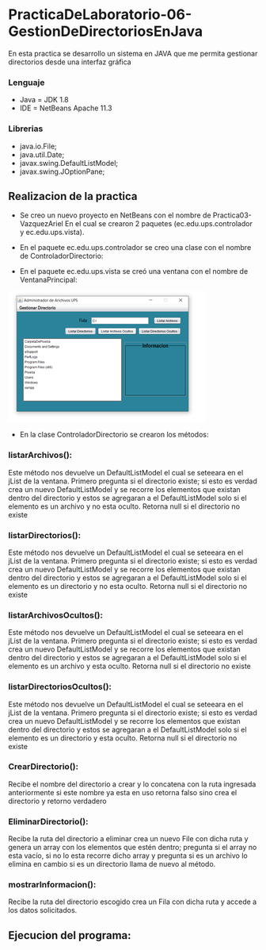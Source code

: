 # PracticaDeLaboratorio-06-GestionDeDirectoriosEnJava
En esta practica se desarrollo un sistema en JAVA que me permita gestionar directorios desde una interfaz gráfica

### Lenguaje

+ Java = JDK 1.8
+ IDE = NetBeans Apache 11.3

### Librerias

+ java.io.File;
+ java.util.Date;
+ javax.swing.DefaultListModel;
+ javax.swing.JOptionPane;

## Realizacion de la practica

+ Se creo un nuevo proyecto en NetBeans con el nombre de Practica03-VazquezAriel
En el cual se crearon 2 paquetes (ec.edu.ups.controlador y ec.edu.ups.vista).

+ En el paquete ec.edu.ups.controlador se creo una clase con el nombre de ControladorDirectorio:

+ En el paquete ec.edu.ups.vista se creó una ventana con el nombre de VentanaPrincipal:

![](https://github.com/VazquezAriel/PracticaDeLaboratorio-06-GestionDeDirectoriosEnJava/blob/master/image.png)

+ En la clase ControladorDirectorio se crearon los métodos:

### listarArchivos():
Este método nos devuelve un DefaultListModel el cual se seteeara en el jList de la ventana. 
Primero pregunta si el directorio existe; si esto es verdad crea un nuevo DefaultListModel y se recorre los elementos que existan dentro del directorio y estos se agregaran a el DefaultListModel solo si el elemento es un archivo y no esta oculto. 
Retorna null si el directorio no existe

### listarDirectorios():
Este método nos devuelve un DefaultListModel el cual se seteeara en el jList de la ventana. 
Primero pregunta si el directorio existe; si esto es verdad crea un nuevo DefaultListModel y se recorre los elementos que existan dentro del directorio y estos se agregaran a el DefaultListModel solo si el elemento es un directorio y no esta oculto. 
Retorna null si el directorio no existe

### listarArchivosOcultos():
Este método nos devuelve un DefaultListModel el cual se seteeara en el jList de la ventana. 
Primero pregunta si el directorio existe; si esto es verdad crea un nuevo DefaultListModel y se recorre los elementos que existan dentro del directorio y estos se agregaran a el DefaultListModel solo si el elemento es un archivo y esta oculto. 
Retorna null si el directorio no existe

### listarDirectoriosOcultos():
Este método nos devuelve un DefaultListModel el cual se seteeara en el jList de la ventana. 
Primero pregunta si el directorio existe; si esto es verdad crea un nuevo DefaultListModel y se recorre los elementos que existan dentro del directorio y estos se agregaran a el DefaultListModel solo si el elemento es un directorio y  esta oculto. 
Retorna null si el directorio no existe

### CrearDirectorio(): 
Recibe el nombre del directorio a crear y lo concatena con la ruta ingresada anteriormente si este nombre ya esta en uso retorna falso sino crea el directorio y retorno verdadero

### EliminarDirectorio():
Recibe la ruta del directorio a eliminar  crea un nuevo File con dicha ruta y genera un array con los elementos que estén dentro; pregunta si el array no esta vacío, si no lo esta recorre dicho array y pregunta si es un archivo lo elimina en cambio si es un directorio llama de nuevo al método.

### mostrarInformacion():
Recibe la ruta del directorio escogido crea un Fila con dicha ruta y accede a los datos solicitados.

## Ejecucion del programa:

